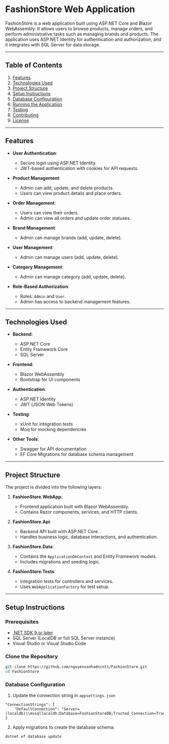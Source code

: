 # FashionStore Web Application

FashionStore is a web application built using ASP.NET Core and Blazor WebAssembly. It allows users to browse products, manage orders, and perform administrative tasks such as managing brands and products. The application uses ASP.NET Identity for authentication and authorization, and it integrates with SQL Server for data storage.

---

## Table of Contents

1. [Features](#features)
2. [Technologies Used](#technologies-used)
3. [Project Structure](#project-structure)
4. [Setup Instructions](#setup-instructions)
5. [Database Configuration](#database-configuration)
6. [Running the Application](#running-the-application)
7. [Testing](#testing)
8. [Contributing](#contributing)
9. [License](#license)

---

## Features

- **User Authentication**:
  - Secure login using ASP.NET Identity.
  - JWT-based authentication with cookies for API requests.

- **Product Management**:
  - Admin can add, update, and delete products.
  - Users can view product details and place orders.

- **Order Management**:
  - Users can view their orders.
  - Admin can view all orders and update order statuses.

- **Brand Management**:
  - Admin can manage brands (add, update, delete).

- **User Management**:
  - Admin can manage users (add, update, delete).

- **Category Management**:
  - Admin can manage category (add, update, delete).

- **Role-Based Authorization**:
  - Roles: `Admin` and `User`.
  - Admin has access to backend management features.

---

## Technologies Used

- **Backend**:
  - ASP.NET Core
  - Entity Framework Core
  - SQL Server

- **Frontend**:
  - Blazor WebAssembly
  - Bootstrap for UI components

- **Authentication**:
  - ASP.NET Identity
  - JWT (JSON Web Tokens)

- **Testing**:
  - xUnit for integration tests
  - Moq for mocking dependencies

- **Other Tools**:
  - Swagger for API documentation
  - EF Core Migrations for database schema management

---

## Project Structure

The project is divided into the following layers:

1. **FashionStore.WebApp**:
   - Frontend application built with Blazor WebAssembly.
   - Contains Razor components, services, and HTTP clients.

2. **FashionStore.Api**:
   - Backend API built with ASP.NET Core.
   - Handles business logic, database interactions, and authentication.

3. **FashionStore.Data**:
   - Contains the `ApplicationDbContext` and Entity Framework models.
   - Includes migrations and seeding logic.

4. **FashionStore.Tests**:
   - Integration tests for controllers and services.
   - Uses `WebApplicationFactory` for test setup.

---

## Setup Instructions

### Prerequisites

- [.NET SDK 9 or later](https://dotnet.microsoft.com/download)
- SQL Server (LocalDB or full SQL Server instance)
- Visual Studio or Visual Studio Code

### Clone the Repository

```bash
git clone https://github.com/nguyenvanhadncntt/FashionStore.git
cd FashionStore
```

### Database Configuration
1. Update the connection string in `appsettings.json`

```
"ConnectionStrings": {
    "DefaultConnection": "Server=(localdb)\\mssqllocaldb;Database=FashionStoreDB;Trusted_Connection=True;"
}
```

2. Apply migrations to create the database schema:
```
dotnet ef database update
```
